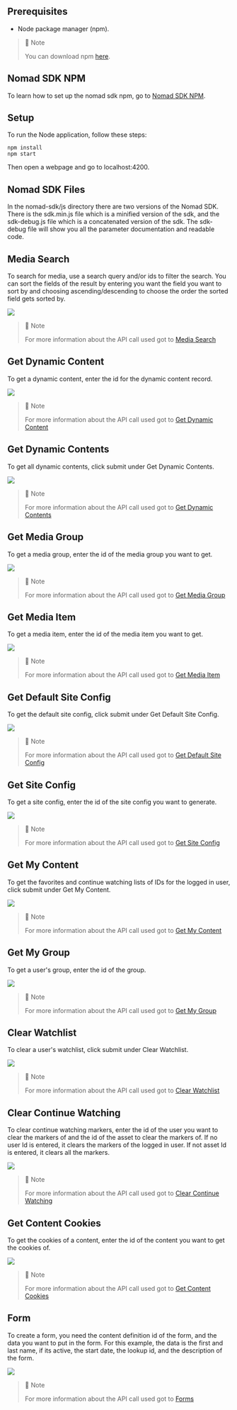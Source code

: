## Prerequisites

- Node package manager (npm).

> 📘 Note
> 
> You can download npm [here](https://nodejs.org/en/download).

## Nomad SDK NPM

To learn how to set up the nomad sdk npm, go to [Nomad SDK NPM](doc:nomad-sdk).

## Setup

To run the Node application, follow these steps:
```
npm install
npm start
```

Then open a webpage and go to localhost:4200.

## Nomad SDK Files

In the nomad-sdk/js directory there are two versions of the Nomad SDK. There is the sdk.min.js file which is a minified version of the sdk, and the sdk-debug.js file which is a concatenated version of the sdk. The sdk-debug file will show you all the parameter documentation and readable code.

## Media Search

To search for media, use a search query and/or ids to filter the search. You can sort the fields of the result by entering you want the field you want to sort by and choosing ascending/descending to choose the order the sorted field gets sorted by.

![](images/media-search.png)

> 📘 Note
> 
> For more information about the API call used got to [Media Search](doc:search-1)

## Get Dynamic Content

To get a dynamic content, enter the id for the dynamic content record.

![](images/get-dynamic-content.png)

> 📘 Note
> 
> For more information about the API call used got to [Get Dynamic Content](ref:get_media-content-id)

## Get Dynamic Contents

To get all dynamic contents, click submit under Get Dynamic Contents.

![](images/get-dynamic-contents.png)

> 📘 Note
> 
> For more information about the API call used got to [Get Dynamic Contents](doc:get-dynamic-contents)

## Get Media Group

To get a media group, enter the id of the media group you want to get.

![](images/get-media-group.png)

> 📘 Note
> 
> For more information about the API call used got to [Get Media Group](ref:get_media-group-id)

## Get Media Item

To get a media item, enter the id of the media item you want to get.

![](images/get-media-item.png)

> 📘 Note
> 
> For more information about the API call used got to [Get Media Item](ref:get_media-item-id)

## Get Default Site Config

To get the default site config, click submit under Get Default Site Config.

![](images/get-default-site-config.png)

> 📘 Note
> 
> For more information about the API call used got to [Get Default Site Config](doc:get-default-site-config)

## Get Site Config

To get a site config, enter the id of the site config you want to generate.

![](images/get-site-config.png)

> 📘 Note
> 
> For more information about the API call used got to [Get Site Config](doc:get-site-config)

## Get My Content

To get the favorites and continue watching lists of IDs for the logged in user, click submit under Get My Content.

![](images/get-my-content.png)

> 📘 Note
> 
> For more information about the API call used got to [Get My Content](doc:get-my-content)

## Get My Group

To get a user's group, enter the id of the group.

![](images/get-my-group.png)

> 📘 Note
> 
> For more information about the API call used got to [Get My Group](doc:get-my-group)

## Clear Watchlist

To clear a user's watchlist, click submit under Clear Watchlist.

![](images/clear-watchlist.png)

> 📘 Note
> 
> For more information about the API call used got to [Clear Watchlist](doc:clear-watchlist)

## Clear Continue Watching

To clear continue watching markers, enter the id of the user you want to clear the markers of and the id of the asset to clear the markers of. If no user Id is entered, it clears the markers of the logged in user. If not asset Id is entered, it clears all the markers.

![](images/clear-continue-watching.png)

> 📘 Note
> 
> For more information about the API call used got to [Clear Continue Watching](doc:clear-continue-watching)

## Get Content Cookies

To get the cookies of a content, enter the id of the content you want to get the cookies of.

![](images/get-content-cookies.png)

> 📘 Note
> 
> For more information about the API call used got to [Get Content Cookies](doc:get-content-cookies)

## Form

To create a form, you need the content definition id of the form, and the data you want to put in the form. For this example, the data is the first and last name, if its active, the start date, the lookup id, and the description of the form.

![](images/form.png)

> 📘 Note
> 
> For more information about the API call used got to [Forms](doc:forms)